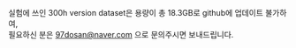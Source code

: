 
실험에 쓰인 300h version dataset은 용량이 총 18.3GB로 github에 업데이트 불가하여,  
필요하신 분은 97dosan@naver.com 으로 문의주시면 보내드립니다.
